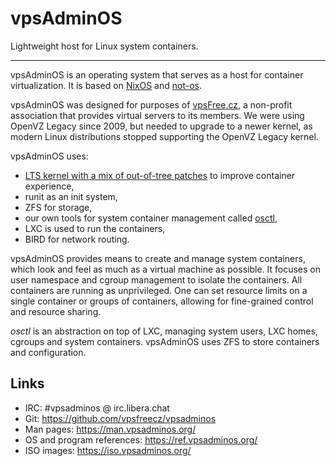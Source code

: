 # vpsAdminOS

Lightweight host for Linux system containers.

---

vpsAdminOS is an operating system that serves as a host for container
virtualization. It is based on [NixOS](https://nixos.org)
and [not-os](https://github.com/cleverca22/not-os/).

vpsAdminOS was designed for purposes of [vpsFree.cz](https://vpsfree.org),
a non-profit association that provides virtual servers to its members. We were
using OpenVZ Legacy since 2009, but needed to upgrade to a newer kernel,
as modern Linux distributions stopped supporting the OpenVZ Legacy kernel.

vpsAdminOS uses:

- [LTS kernel with a mix of out-of-tree patches](https://github.com/vpsfreecz/linux)
  to improve container experience,
- runit as an init system,
- ZFS for storage,
- our own tools for system container management called [osctl](https://man.vpsadminos.org/man8/osctl.8.html),
- LXC is used to run the containers,
- BIRD for network routing.

vpsAdminOS provides means to create and manage system containers, which look
and feel as much as a virtual machine as possible. It focuses on user
namespace and cgroup management to isolate the containers. All containers are
running as unprivileged. One can set resource limits on a single container
or groups of containers, allowing for fine-grained control and resource sharing.

*osctl* is an abstraction on top of LXC, managing system users, LXC
homes, cgroups and system containers. vpsAdminOS uses ZFS to store containers
and configuration.

## Links

* IRC: #vpsadminos @ irc.libera.chat
* Git: <https://github.com/vpsfreecz/vpsadminos>
* Man pages: <https://man.vpsadminos.org/>
* OS and program references: <https://ref.vpsadminos.org/>
* ISO images: <https://iso.vpsadminos.org/>
